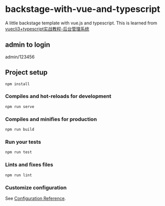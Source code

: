 # backstage-with-vue-and-typescript
A little backstage template with vue.js and typescript.
This is learned from [vuecli3+typescript实战教程-后台管理系统](https://www.udemy.com/course/draft/2479724/)

## admin to login
admin/123456
## Project setup
```
npm install
```

### Compiles and hot-reloads for development
```
npm run serve
```

### Compiles and minifies for production
```
npm run build
```

### Run your tests
```
npm run test
```

### Lints and fixes files
```
npm run lint
```

### Customize configuration
See [Configuration Reference](https://cli.vuejs.org/config/).
